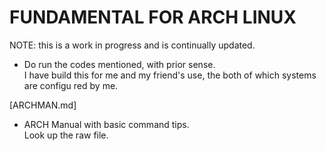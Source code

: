 # FUNDAMENTAL FOR ARCH LINUX

NOTE: this is a work in progress and is continually updated.  
- Do run the codes mentioned, with prior sense.  
  I have build this for me and my friend's use, the both of which systems are configu red by me.  

      
[ARCHMAN.md]  
- ARCH Manual with basic command tips.  
  Look up the raw file.
